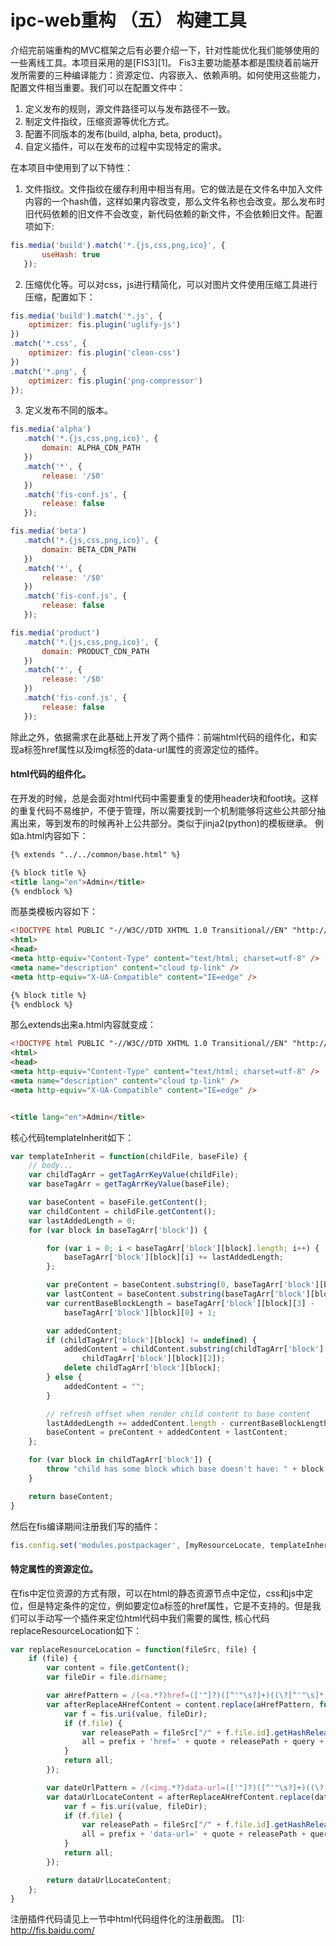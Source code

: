 # ipc-web重构 （五） 构建工具

介绍完前端重构的MVC框架之后有必要介绍一下，针对性能优化我们能够使用的一些离线工具。本项目采用的是[FIS3][1]。
Fis3主要功能基本都是围绕着前端开发所需要的三种编译能力：资源定位、内容嵌入、依赖声明。如何使用这些能力，配置文件相当重要。我们可以在配置文件中：

1. 定义发布的规则，源文件路径可以与发布路径不一致。
2. 制定文件指纹，压缩资源等优化方式。
3. 配置不同版本的发布(build, alpha, beta, product)。
4. 自定义插件，可以在发布的过程中实现特定的需求。

在本项目中使用到了以下特性：

1. 文件指纹。文件指纹在缓存利用中相当有用。它的做法是在文件名中加入文件内容的一个hash值，这样如果内容改变，那么文件名称也会改变。那么发布时旧代码依赖的旧文件不会改变，新代码依赖的新文件，不会依赖旧文件。配置项如下:

 ```javascript
 fis.media('build').match('*.{js,css,png,ico}', {
        useHash: true
    });
 ```
2. 压缩优化等。可以对css，js进行精简化，可以对图片文件使用压缩工具进行压缩，配置如下：

 ```javascript
 fis.media('build').match('*.js', {
     optimizer: fis.plugin('uglify-js')
 })
 .match('*.css', {
     optimizer: fis.plugin('clean-css')
 })
 .match('*.png', {
     optimizer: fis.plugin('png-compressor')
 });
 ```
3. 定义发布不同的版本。
 ```javascript
fis.media('alpha')
    .match('*.{js,css,png,ico}', {
        domain: ALPHA_CDN_PATH
    })
    .match('*', {
        release: '/$0'
    })
    .match('fis-conf.js', {
        release: false
    });

fis.media('beta')
    .match('*.{js,css,png,ico}', {
        domain: BETA_CDN_PATH
    })
    .match('*', {
        release: '/$0'
    })
    .match('fis-conf.js', {
        release: false
    });

fis.media('product')
    .match('*.{js,css,png,ico}', {
        domain: PRODUCT_CDN_PATH
    })
    .match('*', {
        release: '/$0'
    })
    .match('fis-conf.js', {
        release: false
    });
 ```

除此之外，依据需求在此基础上开发了两个插件：前端html代码的组件化，和实现a标签href属性以及img标签的data-url属性的资源定位的插件。

#### html代码的组件化。

在开发的时候，总是会面对html代码中需要重复的使用header块和foot块。这样的重复代码不易维护，不便于管理，所以需要找到一个机制能够将这些公共部分抽离出来，等到发布的时候再补上公共部分。类似于jinja2(python)的模板继承。
例如a.html内容如下：

```html
{% extends "../../common/base.html" %}

{% block title %}
<title lang="en">Admin</title>
{% endblock %}
```

而基类模板内容如下：

```html
<!DOCTYPE html PUBLIC "-//W3C//DTD XHTML 1.0 Transitional//EN" "http://www.w3.org/TR/xhtml1/DTD/xhtml1-transitional.dtd">
<html>
<head>
<meta http-equiv="Content-Type" content="text/html; charset=utf-8" />
<meta name="description" content="cloud tp-link" />
<meta http-equiv="X-UA-Compatible" content="IE=edge" />

{% block title %}
{% endblock %}
```

那么extends出来a.html内容就变成：

```html
<!DOCTYPE html PUBLIC "-//W3C//DTD XHTML 1.0 Transitional//EN" "http://www.w3.org/TR/xhtml1/DTD/xhtml1-transitional.dtd">
<html>
<head>
<meta http-equiv="Content-Type" content="text/html; charset=utf-8" />
<meta name="description" content="cloud tp-link" />
<meta http-equiv="X-UA-Compatible" content="IE=edge" />


<title lang="en">Admin</title>
```
 
核心代码templateInherit如下：
```javascript
var templateInherit = function(childFile, baseFile) {
    // body...
    var childTagArr = getTagArrKeyValue(childFile);
    var baseTagArr = getTagArrKeyValue(baseFile);

    var baseContent = baseFile.getContent();
    var childContent = childFile.getContent();
    var lastAddedLength = 0;
    for (var block in baseTagArr['block']) {

        for (var i = 0; i < baseTagArr['block'][block].length; i++) {
            baseTagArr['block'][block][i] += lastAddedLength;
        };

        var preContent = baseContent.substring(0, baseTagArr['block'][block][0]);
        var lastContent = baseContent.substring(baseTagArr['block'][block][3] + 1);
        var currentBaseBlockLength = baseTagArr['block'][block][3] - 
            baseTagArr['block'][block][0] + 1;

        var addedContent;
        if (childTagArr['block'][block] != undefined) {
            addedContent = childContent.substring(childTagArr['block'][block][1] + 1, 
                childTagArr['block'][block][2]);
            delete childTagArr['block'][block];
        } else {
            addedContent = "";
        }

        // refresh offset when render child content to base content
        lastAddedLength += addedContent.length - currentBaseBlockLength;
        baseContent = preContent + addedContent + lastContent;
    };

    for (var block in childTagArr['block']) {
        throw "child has some block which base doesn't have: " + block + ";";
    }

    return baseContent;
}
```

然后在fis编译期间注册我们写的插件：

```javascript
fis.config.set('modules.postpackager', [myResourceLocate, templateInheritance]);
```

#### 特定属性的资源定位。

在fis中定位资源的方式有限，可以在html的静态资源节点中定位，css和js中定位，但是特定条件的定位，例如要定位a标签的href属性，它是不支持的。但是我们可以手动写一个插件来定位html代码中我们需要的属性, 核心代码replaceResourceLocation如下：

```javascript
var replaceResourceLocation = function(fileSrc, file) {
    if (file) {
        var content = file.getContent();
        var fileDir = file.dirname;

        var aHrefPattern = /(<a.*?)href=(['"]?)([^'"\s?]+)((\?[^'"\s]*)?)\2([^>]*>)/ig;
        var afterReplaceAHrefContent = content.replace(aHrefPattern, function(all, prefix, quote, value, query, queryInner, postfix) {
            var f = fis.uri(value, fileDir);
            if (f.file) {
                var releasePath = fileSrc["/" + f.file.id].getHashRelease();
                all = prefix + 'href=' + quote + releasePath + query + quote + postfix;
            }
            return all;
        });

        var dateUrlPattern = /(<img.*?)data-url=(['"]?)([^'"\s?]+)((\?[^'"\s]*)?)\2([^>]*>)/ig;
        var dataUrlLocateContent = afterReplaceAHrefContent.replace(dateUrlPattern, function(all, prefix, quote, value, query, queryInner, postfix) {
            var f = fis.uri(value, fileDir);
            if (f.file) {
                var releasePath = fileSrc["/" + f.file.id].getHashRelease();
                all = prefix + 'data-url=' + quote + releasePath + query + quote + postfix;
            }
            return all;
        });

        return dataUrlLocateContent;
    };
}
```

注册插件代码请见上一节中html代码组件化的注册截图。
[1]: http://fis.baidu.com/
